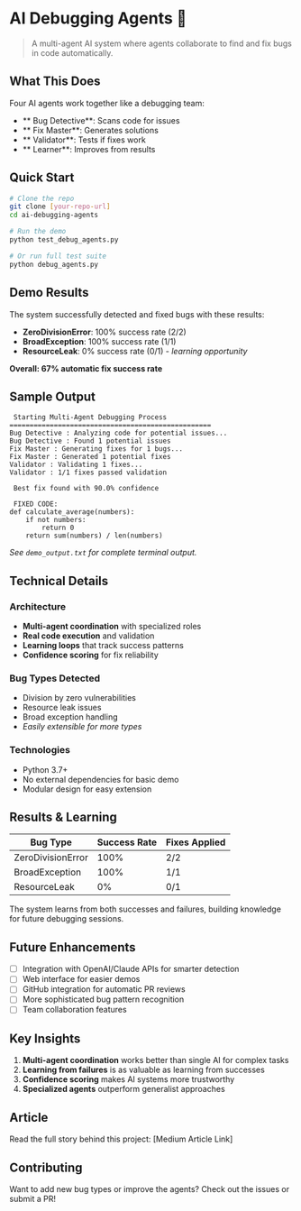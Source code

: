 # AI Debugging Agents 🤖

> A multi-agent AI system where agents collaborate to find and fix bugs in code automatically.

##  What This Does

Four AI agents work together like a debugging team:
- ** Bug Detective**: Scans code for issues
- ** Fix Master**: Generates solutions  
- ** Validator**: Tests if fixes work
- ** Learner**: Improves from results

##  Quick Start

```bash
# Clone the repo
git clone [your-repo-url]
cd ai-debugging-agents

# Run the demo
python test_debug_agents.py

# Or run full test suite
python debug_agents.py
```

##  Demo Results

The system successfully detected and fixed bugs with these results:

- **ZeroDivisionError**: 100% success rate (2/2)
- **BroadException**: 100% success rate (1/1)  
- **ResourceLeak**: 0% success rate (0/1) - *learning opportunity*

**Overall: 67% automatic fix success rate**

##  Sample Output

```
 Starting Multi-Agent Debugging Process
==================================================
Bug Detective : Analyzing code for potential issues...
Bug Detective : Found 1 potential issues
Fix Master : Generating fixes for 1 bugs...
Fix Master : Generated 1 potential fixes
Validator : Validating 1 fixes...
Validator : 1/1 fixes passed validation

 Best fix found with 90.0% confidence

 FIXED CODE:
def calculate_average(numbers):
    if not numbers:
        return 0
    return sum(numbers) / len(numbers)
```

*See `demo_output.txt` for complete terminal output.*

##  Technical Details

### Architecture
- **Multi-agent coordination** with specialized roles
- **Real code execution** and validation
- **Learning loops** that track success patterns
- **Confidence scoring** for fix reliability

### Bug Types Detected
- Division by zero vulnerabilities
- Resource leak issues  
- Broad exception handling
- *Easily extensible for more types*

### Technologies
- Python 3.7+
- No external dependencies for basic demo
- Modular design for easy extension

##  Results & Learning

| Bug Type | Success Rate | Fixes Applied |
|----------|-------------|---------------|
| ZeroDivisionError | 100% | 2/2 |
| BroadException | 100% | 1/1 |
| ResourceLeak | 0% | 0/1 |

The system learns from both successes and failures, building knowledge for future debugging sessions.

##  Future Enhancements

- [ ] Integration with OpenAI/Claude APIs for smarter detection
- [ ] Web interface for easier demos
- [ ] GitHub integration for automatic PR reviews
- [ ] More sophisticated bug pattern recognition
- [ ] Team collaboration features

##  Key Insights

1. **Multi-agent coordination** works better than single AI for complex tasks
2. **Learning from failures** is as valuable as learning from successes  
3. **Confidence scoring** makes AI systems more trustworthy
4. **Specialized agents** outperform generalist approaches

##  Article

Read the full story behind this project: [Medium Article Link]

##  Contributing

Want to add new bug types or improve the agents? Check out the issues or submit a PR!

